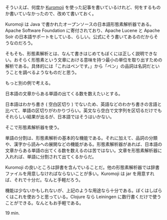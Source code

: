 そういえば、何度か [Kuromoji][kuromoji] を使った記事を書いているけれど、何をするものか書いていなかったので、改めて書いておく。

Kuromoji は Java で書かれたオープンソースの日本語形態素解析器である。 Apache Software Foundation に寄付されており、Apache Lucene と Apache Solr の日本語サポートをしている、らしい。公式にそう書いてあるのだからそうなのだろう。

そもそも、形態素解析とは、なんて書きはじめてもぼくには正しく説明できない。おそらく形態素という文章における意味を持つ最小の単位を取り出すための解析である。具体的には「これはペンです。」から「ペン」の品詞は名詞だということを調べるようなものだと思う。

もっと別の例で考える。

日本語の文章からある単語の出てくる数を数えたいとする。

日本語はわかち書き ( 空白区切り ) でないため、英語などのわかち書きの言語と比べて、単語の区切りがわかりづらい。英文なら空白で文字列を区切るだけでもそれらしい結果が出るが、日本語ではそうはいかない。

そこで形態素解析器を使う。

単語の分割は、形態素解析の基本的な機能である。それに加えて、品詞の分類や、漢字から読みへの展開などの機能がある。形態素解析器があれば、日本語の文章からある単語の出てくる数を数えるのは苦ではない。文章を形態素解析器に入れれば、単語に分割されて出てくるからだ。

Kuromoji の良いところは辞書を含んでいることだ。他の形態素解析器では辞書ファイルを用意しなければならないことが多い。Kuromoji は jar を用意すれば、それで十分だ。なんと手軽だろう。

機能は少ないかもしれないが、上記のような用途なら十分である。ぼくはしばらくはこれを使おうと思っている。Clojure なら Leiningen に数行書くだけで使うことができる。なんともお手軽である。

19 min.

[kuromoji]: http://www.atilika.org/

